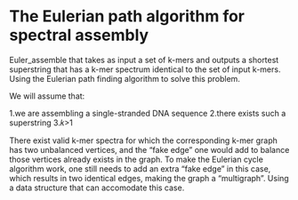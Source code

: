 # The Eulerian path algorithm for spectral assembly

Euler_assemble that takes as input a set of k-mers and outputs a shortest superstring that has a k-mer spectrum identical to the set of input k-mers. Using the Eulerian path finding algorithm to solve this problem.

We will assume that:

1.we are assembling a single-stranded DNA sequence
2.there exists such a superstring
3.𝑘>1 

There exist valid k-mer spectra for which the corresponding k-mer graph has two unbalanced vertices, and the “fake edge” one would add to balance those vertices already exists in the graph. To make the Eulerian cycle algorithm work, one still needs to add an extra “fake edge” in this case, which results in two identical edges, making the graph a “multigraph”. Using a data structure that can accomodate this case.
